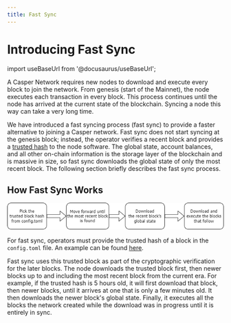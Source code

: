 ```yaml
---
title: Fast Sync
---
```


# Introducing Fast Sync

import useBaseUrl from '@docusaurus/useBaseUrl';

A Casper Network requires new nodes to download and execute every block to join the network. From genesis (start of the Mainnet), the node executes each transaction in every block. This process continues until the node has arrived at the current state of the blockchain. Syncing a node this way can take a very long time.

We have introduced a fast syncing process (fast sync) to provide a faster alternative to joining a Casper network. Fast sync does not start syncing at the genesis block; instead, the operator verifies a recent block and provides a [trusted hash](../setup/basic-node-configuration.md#trusted-hash-for-synchronizing) to the node software. The global state, account balances, and all other on-chain information is the storage layer of the blockchain and is massive in size, so fast sync downloads the global state of only the most recent block. The following section briefly describes the fast sync process.

## How Fast Sync Works

![Fast-sync process](./fast-sync/fast-sync-process.png)

For fast sync, operators must provide the trusted hash of a block in the `config.toml` file. An example can be found [here](https://github.com/casper-network/casper-node/blob/f7d8228de3cb56a3fe705f5a787d3dbf03ff7998/resources/production/config-example.toml#L7).

Fast sync uses this trusted block as part of the cryptographic verification for the later blocks. The node downloads the trusted block first, then newer blocks up to and including the most recent block from the current era. For example, if the trusted hash is 5 hours old, it will first download that block, then newer blocks, until it arrives at one that is only a few minutes old. It then downloads the newer block's global state. Finally, it executes all the blocks the network created while the download was in progress until it is entirely in sync.

